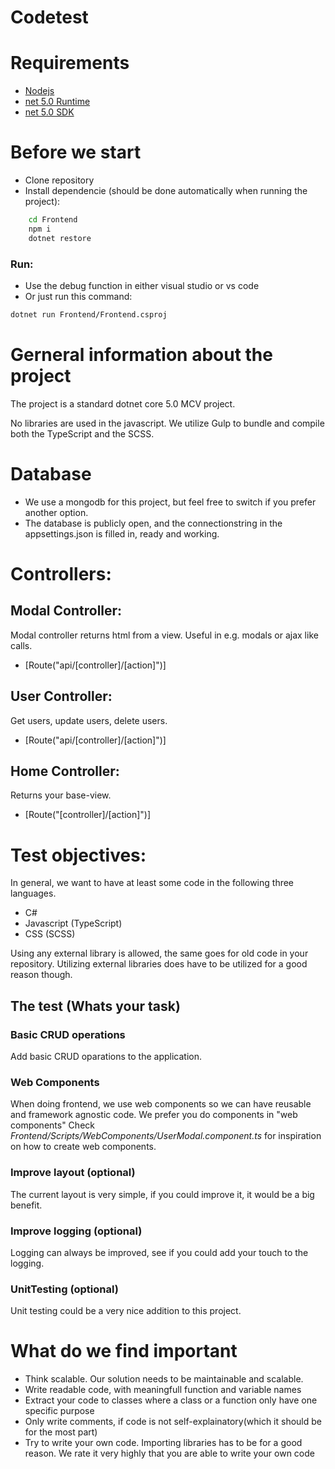 # Codetest

# Requirements
  - [Nodejs](https://nodejs.org/en/)
  - [net 5.0 Runtime](https://dotnet.microsoft.com/download/dotnet/5.0)
  - [net 5.0 SDK](https://dotnet.microsoft.com/download/dotnet/5.0)

# Before we start
  - Clone repository
  - Install dependencie (should be done automatically when running the project):
```sh
    cd Frontend
    npm i
    dotnet restore
```
### Run:
  - Use the debug function in either visual studio or vs code
  - Or just run this command:
```sh
dotnet run Frontend/Frontend.csproj
```

# Gerneral information about the project
The project is a standard dotnet core 5.0 MCV project.

No libraries are used in the javascript. We utilize Gulp to bundle and compile both the TypeScript and the SCSS.

# Database
  - We use a mongodb for this project, but feel free to switch if you prefer another option.
  - The database is publicly open, and the connectionstring in the appsettings.json is filled in, ready and working.

# Controllers:
## Modal Controller:
Modal controller returns html from a view. Useful in e.g. modals or ajax like calls.
  - [Route("api/[controller]/[action]")]
  
## User Controller:
Get users, update users, delete users.
  - [Route("api/[controller]/[action]")]

## Home Controller:
Returns your base-view.
  - [Route("[controller]/[action]")]
  
# Test objectives:
In general, we want to have at least some code in the following three languages.
  - C#
  - Javascript (TypeScript)
  - CSS (SCSS)

Using any external library is allowed, the same goes for old code in your repository. Utilizing external libraries does have to be utilized for a good reason though.

## The test (Whats your task)
### Basic CRUD operations
Add basic CRUD oparations to the application.

### Web Components
When doing frontend, we use web components so we can have reusable and framework agnostic code. We prefer you do components in "web components"
Check *Frontend/Scripts/WebComponents/UserModal.component.ts* for inspiration on how to create web components.

### Improve layout (optional)
The current layout is very simple, if you could improve it, it would be a big benefit.

### Improve logging (optional)
Logging can always be improved, see if you could add your touch to the logging.

### UnitTesting (optional)
Unit testing could be a very nice addition to this project.

# What do we find important
- Think scalable. Our solution needs to be maintainable and scalable.
- Write readable code, with meaningfull function and variable names
- Extract your code to classes where a class or a function only have one specific purpose
- Only write comments, if code is not self-explainatory(which it should be for the most part)
- Try to write your own code. Importing libraries has to be for a good reason. We rate it very highly that you are able to write your own code

